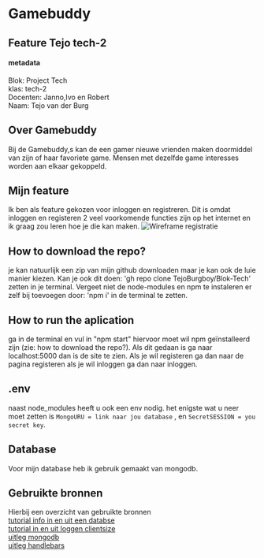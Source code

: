 # Gamebuddy
## Feature Tejo tech-2
#### metadata
Blok: Project Tech
<br />
klas: tech-2
<br />
Docenten: Janno,Ivo en Robert
<br />
Naam: Tejo van der Burg

## Over Gamebuddy
Bij de Gamebuddy,s kan de een gamer nieuwe vrienden maken doormiddel van zijn of haar favoriete game.
Mensen met dezelfde game interesses worden aan elkaar gekoppeld.

## Mijn feature
Ik ben als feature gekozen voor inloggen en registreren.
Dit is omdat inloggen en registeren 2 veel voorkomende functies zijn op het internet en ik graag zou leren hoe je die kan maken.
![Wireframe registratie](https://i.ibb.co/RcSX0HN/wireframe-tech-blok.png)


## How to download the repo?
je kan natuurlijk een zip van mijn github downloaden maar je kan ook de luie manier kiezen.
Kan je ook dit doen: 'gh repo clone TejoBurgboy/Blok-Tech' zetten in je terminal.
Vergeet niet de node-modules en npm te instaleren er zelf bij toevoegen door: 'npm i' in de terminal te zetten.

## How to run the aplication
ga in de terminal en vul in "npm start" hiervoor moet wil npm geïnstalleerd zijn (zie: how to download the repo?).
Als dit gedaan is ga naar localhost:5000 dan is de site te zien. Als je wil registeren ga dan naar de pagina registeren als je wil inloggen ga dan naar inloggen.

## .env
naast node_modules heeft u ook een env nodig.
het enigste wat u neer moet zetten is `MongoURU = link naar jou database` ,
en `SecretSESSION = you secret key`.

## Database
Voor mijn database heb ik gebruik gemaakt van mongodb.

## Gebruikte bronnen
Hierbij een overzicht van gebruikte bronnen <br />
[tutorial info in en uit een databse](https://www.youtube.com/watch?v=IXVmc4WITckg) <br />
[tutorial in en uit loggen clientsize](https://www.youtube.com/watch?v=-RCnNyD0L-s&t=1049s) <br />
[uitleg mongodb](https://docs.atlas.mongodb.com/getting-started/) <br />
[uitleg handlebars](https://github.com/express-handlebars/express-handlebars#basic-usage) <br />


